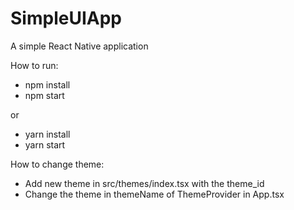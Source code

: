 # SimpleUIApp

A simple React Native application

How to run:

- npm install
- npm start

or

- yarn install
- yarn start

How to change theme:

- Add new theme in src/themes/index.tsx with the theme_id
- Change the theme in themeName of ThemeProvider in App.tsx
